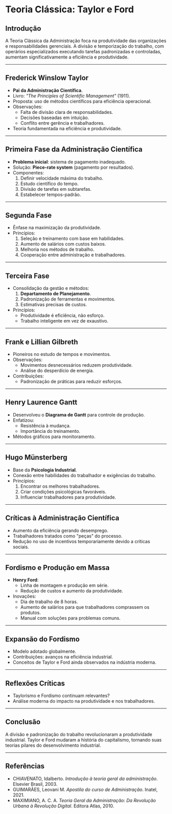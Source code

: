 # Teoria Clássica: Taylor e Ford

## Introdução
A Teoria Clássica da Administração foca na produtividade das organizações e responsabilidades gerenciais. A divisão e temporização do trabalho, com operários especializados executando tarefas padronizadas e controladas, aumentam significativamente a eficiência e produtividade.

---

## Frederick Winslow Taylor
- **Pai da Administração Científica**.
- Livro: *"The Principles of Scientific Management"* (1911).
- Proposta: uso de métodos científicos para eficiência operacional.
- Observações:
  - Falta de divisão clara de responsabilidades.
  - Decisões baseadas em intuição.
  - Conflito entre gerência e trabalhadores.
- Teoria fundamentada na eficiência e produtividade.

---

## Primeira Fase da Administração Científica
- **Problema inicial**: sistema de pagamento inadequado.
- Solução: **Piece-rate system** (pagamento por resultados).
- Componentes:
  1. Definir velocidade máxima do trabalho.
  2. Estudo científico do tempo.
  3. Divisão de tarefas em subtarefas.
  4. Estabelecer tempos-padrão.

---

## Segunda Fase
- Ênfase na maximização da produtividade.
- Princípios:
  1. Seleção e treinamento com base em habilidades.
  2. Aumento de salários com custos baixos.
  3. Melhoria nos métodos de trabalho.
  4. Cooperação entre administração e trabalhadores.

---

## Terceira Fase
- Consolidação da gestão e métodos:
  1. **Departamento de Planejamento**.
  2. Padronização de ferramentas e movimentos.
  3. Estimativas precisas de custos.
- Princípios:
  - Produtividade é eficiência, não esforço.
  - Trabalho inteligente em vez de exaustivo.

---

## Frank e Lillian Gilbreth
- Pioneiros no estudo de tempos e movimentos.
- Observações:
  - Movimentos desnecessários reduzem produtividade.
  - Análise do desperdício de energia.
- Contribuições:
  - Padronização de práticas para reduzir esforços.

---

## Henry Laurence Gantt
- Desenvolveu o **Diagrama de Gantt** para controle de produção.
- Enfatizou:
  - Resistência à mudança.
  - Importância do treinamento.
- Métodos gráficos para monitoramento.

---

## Hugo Münsterberg
- Base da **Psicologia Industrial**.
- Conexão entre habilidades do trabalhador e exigências do trabalho.
- Princípios:
  1. Encontrar os melhores trabalhadores.
  2. Criar condições psicológicas favoráveis.
  3. Influenciar trabalhadores para produtividade.

---

## Críticas à Administração Científica
- Aumento da eficiência gerando desemprego.
- Trabalhadores tratados como "peças" do processo.
- Redução no uso de incentivos temporariamente devido a críticas sociais.

---

## Fordismo e Produção em Massa
- **Henry Ford**:
  - Linha de montagem e produção em série.
  - Redução de custos e aumento da produtividade.
- Inovações:
  - Dia de trabalho de 8 horas.
  - Aumento de salários para que trabalhadores comprassem os produtos.
  - Manual com soluções para problemas comuns.

---

## Expansão do Fordismo
- Modelo adotado globalmente.
- Contribuições: avanços na eficiência industrial.
- Conceitos de Taylor e Ford ainda observados na indústria moderna.

---

## Reflexões Críticas
- Taylorismo e Fordismo continuam relevantes?
- Análise moderna do impacto na produtividade e nos trabalhadores.

---

## Conclusão
A divisão e padronização do trabalho revolucionaram a produtividade industrial. Taylor e Ford mudaram a história do capitalismo, tornando suas teorias pilares do desenvolvimento industrial.

---

## Referências
- CHIAVENATO, Idalberto. *Introdução à teoria geral da administração*. Elsevier Brasil, 2003.
- GUIMARÃES, Leovani M. *Apostila do curso de Administração*. Inatel, 2021.
- MAXIMIANO, A. C. A. *Teoria Geral da Administração: Da Revolução Urbana à Revolução Digital*. Editora Atlas, 2010.
